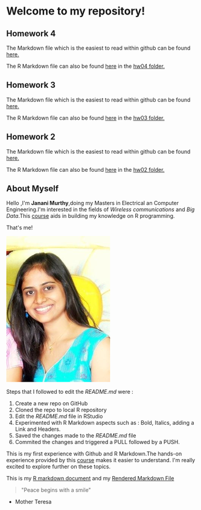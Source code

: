 # Welcome to my repository!
## Homework 4

The Markdown file which is the easiest to read within github can be found [here.](https://github.com/jmurthy12/STAT545-hw-murthy-janani/tree/master/hw04) 

The R Markdown file can also be found [here](https://github.com/jmurthy12/STAT545-hw-murthy-janani/tree/master/hw04/Homework04_dataReshaping.Rmd) in the  [hw04 folder.](https://github.com/jmurthy12/STAT545-hw-murthy-janani/tree/master/hw04)

## Homework 3

The Markdown file which is the easiest to read within github can be found [here.](https://github.com/jmurthy12/STAT545-hw-murthy-janani/tree/master/hw03) 

The R Markdown file can also be found [here](https://github.com/jmurthy12/STAT545-hw-murthy-janani/tree/master/hw03/hw03_gapminder.Rmd) in the  [hw03 folder.](https://github.com/jmurthy12/STAT545-hw-murthy-janani/tree/master/hw03)

## Homework 2

The Markdown file which is the easiest to read within github can be found [here.](https://github.com/jmurthy12/STAT545-hw02-murthy-janani/tree/master/hw02) 

The R Markdown file can also be found [here](https://github.com/jmurthy12/STAT545-hw02-murthy-janani/blob/master/hw02/hw02_gapminder.Rmd) in the  [hw02 folder.](https://github.com/jmurthy12/STAT545-hw02-murthy-janani/tree/master/hw02)

## About Myself
Hello ,I'm **Janani Murthy**,doing my Masters in Electrical an Computer Engineering.I'm interested in the fields of *Wireless communications* and *Big Data*.This [course](https://github.com/STAT545-UBC) aids in building my knowledge on R programming.

That's me!

![That's me!](https://github.com/jmurthy12/STAT545-hw-murthy-janani/blob/master/hw01/Janani_Murthy.jpg)

Steps that I followed to edit the *README.md* were :
1. Create a new repo on GitHub
2. Cloned the repo to local  R repository
3. Edit the *README.md* file in RStudio
4. Experimented with R Markdown aspects such as : Bold, Italics, adding a Link and Headers.
5. Saved the changes made to the *README.md* file
6. Commited the changes and triggered a PULL followed by a PUSH.

This is my first experience with Github and R Markdown.The hands-on experience provided by this [course](https://github.com/STAT545-UBC) makes it easier to understand. I'm really excited to explore further on these topics. 

This is my [R markdown document](https://github.com/jmurthy12/STAT545-hw-murthy-janani/blob/master/hw01/hw01_gapminder.Rmd) and my [Rendered Markdown File](https://github.com/jmurthy12/STAT545-hw-murthy-janani/blob/master/hw01/hw01_gapminder.md)


> "Peace begins with a smile"
   - Mother Teresa
